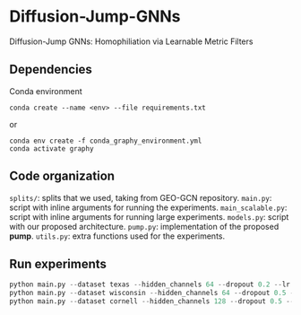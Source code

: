 # Diffusion-Jump-GNNs
Diffusion-Jump GNNs: Homophiliation via Learnable Metric Filters
## Dependencies

Conda environment
```
conda create --name <env> --file requirements.txt
```

or

```
conda env create -f conda_graphy_environment.yml
conda activate graphy
```
## Code organization
`splits/`: splits that we used, taking from GEO-GCN repository.
`main.py`: script with inline arguments for running the experiments.
`main_scalable.py`: script with inline arguments for running large experiments.
`models.py`: script with our proposed architecture.
`pump.py`: implementation of the proposed **pump**.
`utils.py`: extra functions used for the experiments.
## Run experiments
```python
python main.py --dataset texas --hidden_channels 64 --dropout 0.2 --lr 0.03 --n_layers 20 --epochs 700 --cuda cpu
python main.py --dataset wisconsin --hidden_channels 64 --dropout 0.5 --lr 0.03 --n_layers 5 --epochs 700 --cuda cpu
python main.py --dataset cornell --hidden_channels 128 --dropout 0.5 --lr 0.03 --n_layers 5 --wd 0.001 --epochs 700 --cuda cpu
```
